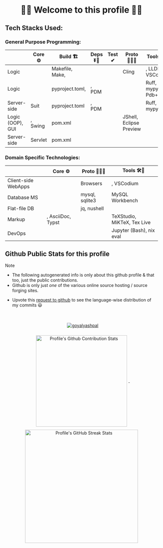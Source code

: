 <!--
2024-09-18
 -->

<link rel="stylesheet" type='text/css'
  href="https://cdn.jsdelivr.net/gh/devicons/devicon@latest/devicon.min.css"
/>

<style>
  table i { font-size: xxx-large; vertical-align: middle; }
</style>

<!--
 -->



<h1 align="center">🌻🌺 Welcome to this profile 🪷🌹</h1>



## Tech Stacks Used:


### General Purpose Programming:

<table>

<thead>
<tr>  <th></th> <th>Core ⚙</th> <th>Build 🏗</th> <th>Deps ⏬🧳</th> <th>Test ✔</th> <th>Proto 🏃‍♀️‍➡️</th> <th>Tools 🛠🧰</th> </tr>
</thead>

<tbody>

<tr>  <td> Logic  </td> <td> <i class="devicon-c-plain colored"></i> <i class="devicon-cplusplus-plain colored"></i>  </td> <td> Makefile, Make, <i class="devicon-nixos-plain colored"></i>  </td> <td>   </td> <td>   </td> <td> Cling  </td> <td>  <i class="devicon-llvm-plain"></i>, LLDB, VSCodium  </td> </tr>
<tr>  <td> Logic  </td> <td> <i class="devicon-python-plain colored"></i>  </td> <td> pyproject.toml, <i class="devicon-nixos-plain colored">  </td> <td> <i class="devicon-pypi-plain colored"></i>, PDM  </td> <td> <i class="devicon-pytest-plain-wordmark colored"></i>  </td> <td> <i class="devicon-jupyter-plain-wordmark colored"></i>  </td> <td> Ruff, mypy, Pdb+  </td> </tr>
<tr>  <td> Server-side  </td> <td> <i class="devicon-python-plain colored"></i> <i class="devicon-flask-plain-wordmark"></i> Suit  </td> <td> pyproject.toml  </td> <td> <i class="devicon-pypi-plain colored"></i>, PDM  </td> <td>   </td> <td>   </td> <td> Ruff, mypy  </td> </tr>
<tr>  <td> Logic (OOP), GUI  </td> <td> <i class="devicon-java-plain-wordmark colored"></i>, Swing  </td> <td> pom.xml  </td> <td> <i class="devicon-maven-plain-wordmark colored"></i>  </td> <td>   </td> <td> JShell, Eclipse Preview  </td> <td> <i class="devicon-eclipse-plain"></i>  </td> </tr>
<tr>  <td> Server-side  </td> <td> <i class="devicon-java-plain-wordmark colored"></i> Servlet  </td> <td> pom.xml  </td> <td>   </td> <td>   </td> <td>   </td> <td> <i class="devicon-tomcat-line-wordmark colored"></i> <i class="devicon-eclipse-plain"></i>  </td> </tr>

</tbody>

</table>


### Domain Specific Technologies:

<table>

<thead>
  <tr>  <th></th> <th>Core ⚙</th> <th>Proto 🏃‍♀️‍➡️</th> <th>Tools 🛠🧰</th> </tr>
</thead>

<tbody>

<tr>  <td> Client-side WebApps  </td> <td> <i class="devicon-html5-plain-wordmark colored"></i> <i class="devicon-css3-plain-wordmark colored"></i> <i class="devicon-javascript-plain colored"></i>  </td> <td> Browsers  </td> <td> <i class="devicon-firefox-plain-wordmark colored"></i> <i class="devicon-chrome-plain-wordmark colored"></i>, VSCodium  </td> </tr>
<tr>  <td> Database MS  </td> <td> <i class="devicon-mysql-plain-wordmark colored"></i> <i class="devicon-sqlite-plain colored"></i>  </td> <td> mysql, sqlite3  </td> <td> MySQL Workbench  </td> </tr>
<tr>  <td> Flat-file DB  </td> <td> <i class="devicon-json-plain colored"></i> <i class="devicon-xml-plain colored"></i> <i class="devicon-yaml-plain colored"></i>  </td> <td> jq, nushell  </td> <td>  </td> </tr>
<tr>  <td> Markup  </td> <td> <i class="devicon-latex-plain"></i> <i class="devicon-markdown-plain"></i>, AsciiDoc, Typst  </td> <td>   </td> <td> TeXStudio, MiKTeX, Tex Live  </td> </tr>
<tr>  <td> DevOps  </td> <td> <i class="devicon-linux-plain"></i> <i class="devicon-nixos-plain colored"></i> <i class="devicon-bash-plain"></i> <i class="devicon-git-plain colored"></i>  </td> <td>   </td> <td> Jupyter (Bash), nix eval  </td> </tr>

</tbody>

</table>




## Github Public Stats for this profile

> [!NOTE]
> * The following autogenerated info is only about this github profile & that too, just the public contributions.
> * Github is only just _one_ of the various online source hosting / source forging sites.


[user-lang-info]: https://github.com/orgs/community/discussions/18230

* Upvote this [request to github][user-lang-info] to see the language-wise distribution of my commits 😃


<br/>


<p align="center">
&nbsp;
<a
  href="https://github.com/ryo-ma/github-profile-trophy"
  aria-details="https://github-profile-trophy.vercel.app"
>
  <img alt="goyalyashpal"
    style="vertical-align: middle; margin:5px"
    src="https://github-profile-trophy.vercel.app/?username=goyalyashpal&title=-Stars,-Reviews,-Followers&column=-1&margin-w=25&margin-h=25&theme=onedark"
  />
</a>
</p>

  <!-- align="center" float:center; -->

<!--
* The width of the github profile readme is 780px
* ( 5 * 2 ) * 2 = 10px in margins
* 372 + 300 = 672px in image
 -->

<p align="center">
&nbsp;
<a
  href="https://github-readme-stats.vercel.app/"
>
  <img width=300px
    alt="Profile's Github Contribution Stats"
    style="vertical-align: middle; margin:5px"
    src="https://github-readme-stats.vercel.app/api?username=goyalyashpal&show_icons=true&locale=en&show=prs_merged&hide=stars,prs&hide_rank=true&cache_seconds=86400&theme=onedark"
    />
</a>
&nbsp;
<a
  href="https://git.io/streak-stats"
  aria-details="https://github-readme-streak-stats.herokuapp.com/demo/"
>
  <img width=372px
    alt="Profile's GitHub Streak Stats"
    style="vertical-align: middle; margin:5px;"
    src="https://github-readme-streak-stats.herokuapp.com?user=goyalyashpal&theme=onedark&date_format=%5BY%20%5DM%20j&mode=weekly&hide_current_streak=false&card_width=450px"
  />
  <!-- Default Streak Stats width is 495px -->
</a>
</p>
